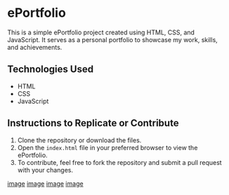 # ePortfolio

This is a simple ePortfolio project created using HTML, CSS, and JavaScript. It serves as a personal portfolio to showcase my work, skills, and achievements.

## Technologies Used

- HTML
- CSS
- JavaScript

## Instructions to Replicate or Contribute

1. Clone the repository or download the files.
2. Open the `index.html` file in your preferred browser to view the ePortfolio.
3. To contribute, feel free to fork the repository and submit a pull request with your changes.

[image](images/main.png)
[image](images/about_me.png)
[image](images/projects.png)
[image](images/contact.png)
